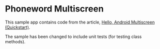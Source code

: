 Phoneword Multiscreen
=====================

This sample app contains code from the article, 
[Hello, Android Multiscreen (Quickstart)](http://developer.xamarin.com/guides/android/getting_started/hello,android_multiscreen/hello,android_multiscreen_quickstart/).

The sample has been changed to include unit tests (for testing class methods).
